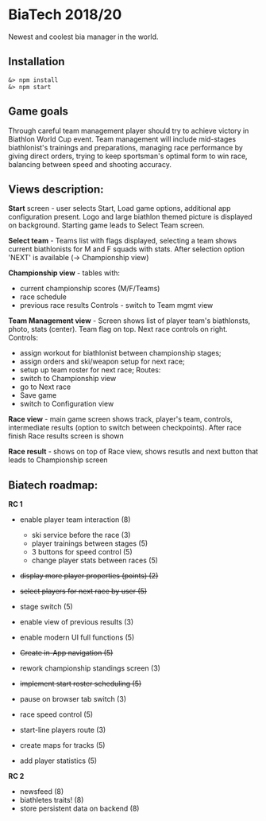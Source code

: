 # BiaTech 2018/20
Newest and coolest bia manager in the world.

## Installation
    &> npm install
    &> npm start

## Game goals
Through careful team management player should try to achieve victory in Biathlon World Cup event. Team management will include mid-stages biathlonist's trainings and preparations, managing race performance by giving direct orders, trying to keep sportsman's optimal form to win race, balancing between speed and shooting accuracy.


## Views description:
**Start** screen - user selects Start, Load game options, additional app configuration present. Logo and large biathlon themed picture is displayed on background. Starting game leads to Select Team screen.

**Select team** - Teams list with flags displayed, selecting a team shows current biathlonists for M and F squads with stats. After selection option 'NEXT' is available (-> Championship view)

**Championship view** - tables with: 
- current championship scores (M/F/Teams)
- race schedule
- previous race results
Controls - switch to Team mgmt view

**Team Management view** - Screen shows list of player team's biathlonsts, photo, stats (center). Team flag on top. Next race controls on right.
Controls:
- assign workout for biathlonist between championship stages;
- assign orders and ski/weapon setup for next race;
- setup up team roster for next race;
Routes:
- switch to Championship view
- go to Next race
- Save game
- switch to Configuration view

**Race view** - main game screen shows track, player's team, controls, intermediate results (option to switch between checkpoints). After race finish Race results screen is shown

**Race result** - shows on top of Race view, shows resutls and next button that leads to Championship screen


## Biatech roadmap:

**RC 1**
- enable player team interaction (8)
  - ski service before the race (3)
  - player trainings between stages (5)
  - 3 buttons for speed control (5)
  - change player stats between races (5)

- ~~display more player properties (points) (2)~~
- ~~select players for next race by user (5)~~
- stage switch (5)
- enable view of previous results (3)
- enable modern UI full functions (5)
- ~~Create in-App navigation (5)~~
- rework championship standings screen (3)

- ~~implement start roster scheduling (5)~~
- pause on browser tab switch (3)
- race speed control (5)
- start-line players route (3)

- create maps for tracks (5)
- add player statistics (5)


**RC 2**
- newsfeed (8)
- biathletes traits! (8)
- store persistent data on backend (8)